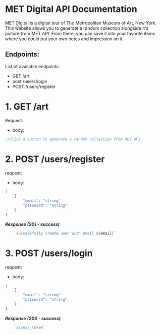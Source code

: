 # MET Digital API Documentation

MET Digital is a digital tour of The Metropolitan Museum of Art, New York. This website allows you to generate a random collection alongside it's picture from MET API. From there, you can save it into your favorite items where you could put your own notes and impression on it.   

## Endpoints:
List of available endpoints:
* GET /art
* post /users/login
* POST /users/register

# 1. GET /art

Request:
* body: 
```javascript
//click a button to generate a random collection from MET API
```

# 2. POST /users/register

request: 
* body:
```javascript
[
    {
        "email": "string"
        "password": "string"
    }
]

```
***Response (201 - success)***
```js
    `successfully create user with email ${email}`
```

# 3. POST /users/login

request: 
* body:
```javascript
[
    {
        "email": "string"
        "password": "string"
    }
]

```
***Response (200 - success)***
```js
    `access_token`
```